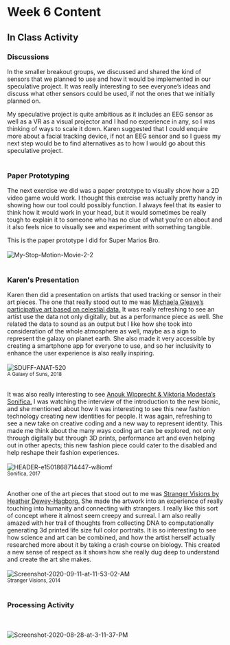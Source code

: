 # Week 6 Content
## In Class Activity

### Discussions

In the smaller breakout groups, we discussed and shared the kind of sensors that we planned to use and how it would be implemented in our speculative project. It was really interesting to see everyone’s ideas and discuss what other sensors could be used, if not the ones that we initially planned on. 

My speculative project is quite ambitious as it includes an EEG sensor as well as a VR as a visual projector and I had no experience in any, so I was thinking of ways to scale it down. Karen suggested that I could enquire more about a facial tracking device, if not an EEG sensor and so I guess my next step would be to find alternatives as to how I would go about this speculative project. 
<br /> <br /> 

### Paper Prototyping

The next exercise we did was a paper prototype to visually show how a 2D video game would work. I thought this exercise was actually pretty handy in showing how our tool could possibly function. I always feel that its easier to think how it would work in your head, but it would sometimes be really tough to explain it to someone who has no clue of what you’re on about and it also feels nice to visually see and experiment with something tangible. 

This is the paper prototype I did for Super Marios Bro.
<br /> <br /> 
<img src="https://i.ibb.co/BrKrCwZ/My-Stop-Motion-Movie-2-2.gif" alt="My-Stop-Motion-Movie-2-2" border="0">
<br /> <br /> 

### Karen's Presentation

Karen then did a presentation on artists that used tracking or sensor in their art pieces. The one that really stood out to me was [Michaela Gleave’s participative art based on celestial data.](https://michaelagleave.com/projects#/a-galaxy-of-suns-spectra/
) It was really refreshing to see an artist use the data not only digitally, but as a performance piece as well. She related the data to sound as an output but I like how she took into consideration of the whole atmosphere as well, maybe as a sign to represent the galaxy on planet earth. She also made it very accessible by creating a smartphone app for everyone to use, and so her inclusivity to enhance the user experience is also really inspiring.
<br /> <br /> 
<img src="https://i.ibb.co/bL9CKPd/SDUFF-ANAT-520.jpg" alt="SDUFF-ANAT-520" border="0"> <br /> 
<sub>A Galaxy of Suns, 2018</sub>
<br /> <br /> 

It was also really interesting to see [Anouk Wipprecht & Viktoria Modesta’s Sonifica.](https://fashnerd.com/2017/08/anouk-wipprecht-sonifica-wearables-3d-printing/) I was watching the interview of the introduction to the new bionic, and she mentioned about how it was interesting to see this new fashion technology creating new identities for people. It was again, refreshing to see a new take on creative coding and a new way to represent identity. This made me think about the many ways coding art can be explored, not only through digitally but through 3D prints, performance art and even helping out in other apects; this new fashion piece could cater to the disabled and help reshape their fashion experiences.
<br /> <br /> 
<img src="https://i.ibb.co/wcyf7YB/HEADER-e1501868714447-w8iomf.jpg" alt="HEADER-e1501868714447-w8iomf" border="0"> <br /> 
<sub>Sonifica, 2017</sub>
<br /> <br /> 

Another one of the art pieces that stood out to me was [Stranger Visions by Heather Dewey-Hagborg.]( https://deweyhagborg.com/projects/stranger-visions) She made the artwork into an experience of really touching into humanity and connecting with strangers. I really like this sort of concept where it almost seem creepy and surreal. I am also really amazed with her trail of thoughts from collecting DNA to computationally generating 3d printed life size full color portraits. It is so interesting to see how science and art can be combined, and how the artist herself actually researched more about it by taking a crash course on biology. This created a new sense of respect as it shows how she really dug deep to understand and create the art she makes.
<br /> <br /> 
<img src="https://i.ibb.co/LvhqZVM/Screenshot-2020-09-11-at-11-53-02-AM.png" alt="Screenshot-2020-09-11-at-11-53-02-AM" border="0"> <br /> 
<sub>Stranger Visions, 2014</sub>
<br /> <br /> 

### Processing Activity
<br /> <br /> 
<img src="https://i.ibb.co/pf82VZd/Screenshot-2020-08-28-at-3-11-37-PM.png" alt="Screenshot-2020-08-28-at-3-11-37-PM" border="0">
<br /> <br /> 
